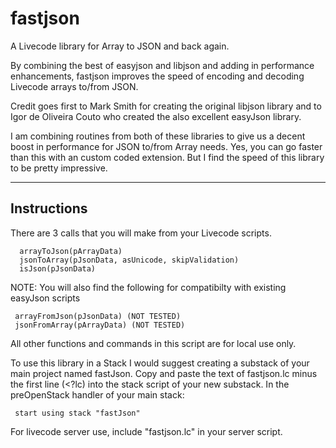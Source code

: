 # fastjson
A Livecode library for Array to JSON and back again.

By combining the best of easyjson and libjson and adding in performance enhancements, fastjson improves the speed of encoding and decoding Livecode arrays to/from JSON.

Credit goes first to Mark Smith for creating the original libjson library and to Igor de Oliveira Couto who created the also excellent easyJson library.

I am combining routines from both of these libraries to give us a decent boost in performance for JSON to/from Array needs. Yes, you can go faster than this with an custom coded extension. But I find the speed of this library to be pretty impressive.

-------------------------------------------------------------------
 Instructions
-------------------------------------------------------------------

There are 3 calls that you will make from your Livecode scripts.

      arrayToJson(pArrayData)
      jsonToArray(pJsonData, asUnicode, skipValidation)
      isJson(pJsonData)

NOTE:
You will also find the following for compatibilty with existing easyJson scripts

     arrayFromJson(pJsonData) (NOT TESTED)
     jsonFromArray(pArrayData) (NOT TESTED)

All other functions and commands in this script are for local use only.

To use this library in a Stack I would suggest creating a substack of your main project named fastJson. Copy and paste the text of fastjson.lc minus the first line (<?lc) into the stack script of your new substack. In the preOpenStack handler of your main stack:

     start using stack "fastJson"

For livecode server use, include "fastjson.lc" in your server script.
